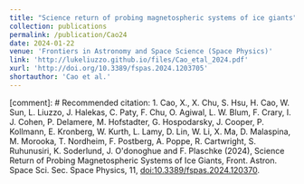 ```yaml
---
title: "Science return of probing magnetospheric systems of ice giants"
collection: publications
permalink: /publication/Cao24
date: 2024-01-22
venue: 'Frontiers in Astronomy and Space Science (Space Physics)'
link: 'http://lukeliuzzo.github.io/files/Cao_etal_2024.pdf'
xurl: 'http://doi.org/10.3389/fspas.2024.1203705'
shortauthor: 'Cao et al.'
---
```


[comment]: # Recommended citation: 1.	Cao, X., X. Chu, S. Hsu, H. Cao, W. Sun, L. Liuzzo, J. Halekas, C. Paty, F. Chu, O. Agiwal, L. W. Blum, F. Crary, I. J. Cohen, P. Delamere, M. Hofstadter, G. Hospodarsky, J. Cooper, P. Kollmann, E. Kronberg, W. Kurth, L. Lamy, D. Lin, W. Li, X. Ma, D. Malaspina, M. Morooka, T. Nordheim, F. Postberg, A. Poppe, R. Cartwright, S. Ruhunusiri, K. Soderlund, J. O'donoghue and F. Plaschke (2024), Science Return of Probing Magnetospheric Systems of Ice Giants, Front. Astron. Space Sci. Sec. Space Physics, 11, [doi:10.3389/fspas.2024.120370](https://doi.org/10.3389/fspas.2024.120370).
